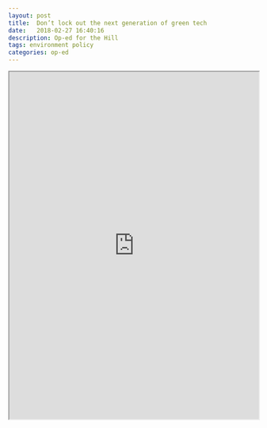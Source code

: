 ```yaml
---
layout: post
title:  Don’t lock out the next generation of green tech
date:   2018-02-27 16:40:16
description: Op-ed for the Hill
tags: environment policy
categories: op-ed
---
```


<iframe src="https://thehill.com/opinion/energy-environment/409683-dont-lock-out-the-next-generation-of-green-tech/" width="100%" height="700"></iframe>